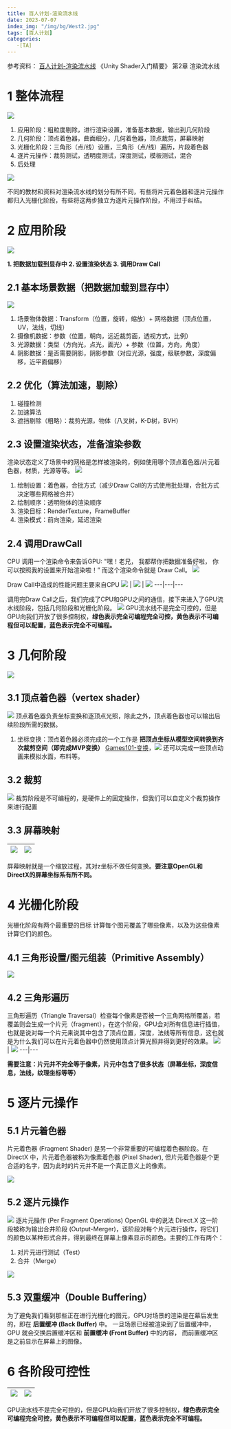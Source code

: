 ```yaml
---
title: 百人计划-渲染流水线
date: 2023-07-07
index_img: "/img/bg/West2.jpg"
tags: [百人计划]
categories: 
   -[TA]
---
```

参考资料：
[百人计划-渲染流水线](https://www.bilibili.com/video/BV1L54y1s7xw/?p=2&spm_id_from=pageDriver&vd_source=93b215eab72b2548f75d0772e28f8b20)
《Unity Shader入门精要》 第2章 渲染流水线
<!-- more -->

# 1 整体流程

![](/article_img/2023-07-06-16-14-09.png)

1. 应用阶段：粗粒度剔除，进行渲染设置，准备基本数据，输出到几何阶段
2. 几何阶段：顶点着色器，曲面细分，几何着色器，顶点裁剪，屏幕映射
3. 光栅化阶段：三角形（点/线）设置，三角形（点/线）遍历，片段着色器
4. 逐片元操作：裁剪测试，透明度测试，深度测试，模板测试，混合
5. 后处理

![](/article_img/2023-07-06-16-21-18.png)

不同的教材和资料对渲染流水线的划分有所不同，有些将片元着色器和逐片元操作都归入光栅化阶段，有些将这两步独立为逐片元操作阶段，不用过于纠结。

# 2 应用阶段

![](/article_img/2023-07-06-16-23-54.png)

**1. 把数据加载到显存中
2. 设置渲染状态
3. 调用Draw Call**

## 2.1 基本场景数据（把数据加载到显存中）

![](/article_img/2023-07-07-15-09-53.png)

1. 场景物体数据：Transform（位置，旋转，缩放）+ 网格数据（顶点位置，UV，法线，切线）
2. 摄像机数据：参数（位置，朝向，远近裁剪面，透视方式，比例）
3. 光源数据：类型（方向光，点光，面光）+ 参数（位置，方向，角度）
4. 阴影数据：是否需要阴影，阴影参数（对应光源，强度，级联参数，深度偏移，近平面偏移）

## 2.2 优化（算法加速，剔除）

1. 碰撞检测
2. 加速算法
3. 遮挡剔除（粗略）：裁剪光源，物体（八叉树，K-D树，BVH）

## 2.3 设置渲染状态，准备渲染参数

渲染状态定义了场景中的网格是怎样被渲染的，例如使用哪个顶点着色器/片元着色器，材质，光源等等。
![](/article_img/2023-07-07-15-13-47.png)

1. 绘制设置：着色器，合批方式（减少Draw Call的方式使用批处理，合批方式决定哪些网格被合并）
2. 绘制顺序：透明物体的渲染顺序
3. 渲染目标：RenderTexture，FrameBuffer
4. 渲染模式：前向渲染，延迟渲染

## 2.4 调用DrawCall

CPU 调用一个渲染命令来告诉GPU: "嘿！老兄， 我都帮你把数据准备好啦， 你可以按照我的设置来开始渲染啦！” 而这个渲染命令就是 Draw Call。
![](/article_img/2023-07-07-15-14-57.png)

Draw Call中造成的性能问题主要来自CPU
![](/article_img/2023-07-07-16-16-58.png) | ![](/article_img/2023-07-07-16-17-07.png) | ![](/article_img/2023-07-07-16-17-14.png)
---|---|---

调用完Draw Call之后，我们完成了CPU和GPU之间的通信，接下来进入了GPU流水线阶段，包括几何阶段和光栅化阶段。
![](/article_img/2023-07-07-15-16-56.png)
GPU流水线不是完全可控的，但是GPU向我们开放了很多控制权，**绿色表示完全可编程完全可控，黄色表示不可编程但可以配置，蓝色表示完全不可编程。**

# 3 几何阶段

![](/article_img/2023-07-06-16-28-50.png)

## 3.1 顶点着色器（vertex shader）

![](/article_img/2023-07-07-15-24-40.png)
顶点着色器负责坐标变换和逐顶点光照，除此之外，顶点着色器也可以输出后续阶段所需的数据。

1. 坐标变换：顶点着色器必须完成的一个工作是 **把顶点坐标从模型空间转换到齐次裁剪空间（即完成MVP变换）** [Games101-变换](/_posts/Games101-2-%E5%8F%98%E6%8D%A2.md)，![](/article_img/2023-07-07-15-30-15.png)
   还可以完成一些顶点动画来模拟水面，布料等。

## 3.2 裁剪

![](/article_img/2023-07-07-15-32-10.png)
裁剪阶段是不可编程的，是硬件上的固定操作，但我们可以自定义个裁剪操作来进行配置

## 3.3 屏幕映射

![](/article_img/2023-07-07-15-34-47.png) | ![](/article_img/2023-07-07-15-34-56.png)
---|---

屏幕映射就是一个缩放过程，其对z坐标不做任何变换。**要注意OpenGL和DirectX的屏幕坐标系有所不同。**

# 4 光栅化阶段
光栅化阶段有两个最重要的目标 计算每个图元覆盖了哪些像素，以及为这些像素计算它们的颜色。

## 4.1 三角形设置/图元组装（Primitive Assembly）

![](/article_img/2023-07-06-16-55-05.png)

## 4.2 三角形遍历

三角形遍历（Triangle Traversal）检查每个像素是否被一个三角网格所覆盖，若覆盖则会生成一个片元（fragment），在这个阶段，GPU会对所有信息进行插值，也就是说对每一个片元来说其中包含了顶点位置，深度，法线等所有信息，这也就是为什么我们可以在片元着色器中仍然使用顶点计算光照并得到更好的效果。
![](/article_img/2023-07-06-16-55-00.png) | ![](/article_img/2023-07-07-15-42-20.png)
---|---

**需要注意：片元并不完全等于像素，片元中包含了很多状态（屏幕坐标，深度信息，法线，纹理坐标等等）**

# 5 逐片元操作

## 5.1 片元着色器
片元着色器 (Fragment Shader) 是另一个非常重要的可编程着色器阶段。在 DirectX 中，片元着色器被称为像素着色器 (Pixel Shader), 但片元着色器是个更合适的名字，因为此时的片元并不是一个真正意义上的像素。

![](/article_img/2023-07-07-15-50-58.png)

## 5.2 逐片元操作

![](/article_img/2023-07-07-15-53-04.png)
逐片元操作 (Per Fragment Operations) OpenGL 中的说法 Direct.X 这一阶段被称为输出合井阶段 (Output-Merger)，该阶段对每个片元进行操作，将它们的颜色以某种形式合并，得到最终在屏幕上像素显示的颜色。主要的工作有两个：
1. 对片元进行测试（Test）
2. 合并（Merge）

![](/article_img/2023-07-06-16-50-30.png)

## 5.3 双重缓冲（Double Buffering）

为了避免我们看到那些正在进行光栅化的图元，GPU对场景的渲染是在幕后发生的，即在 **后置缓冲 (Back Buffer)** 中。 一旦场景已经被渲染到了后置缓冲中，GPU 就会交换后置缓冲区和 **前置缓冲 (Front Buffer)** 中的内容， 而前置缓冲区是之前显示在屏幕上的图像。

# 6 各阶段可控性

![](/article_img/2023-07-06-16-56-37.png) | ![](/article_img/2023-07-07-15-16-56.png)
---|---

GPU流水线不是完全可控的，但是GPU向我们开放了很多控制权，**绿色表示完全可编程完全可控，黄色表示不可编程但可以配置，蓝色表示完全不可编程。**

